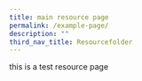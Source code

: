 ```yaml
---
title: main resource page
permalink: /example-page/
description: ""
third_nav_title: Resourcefolder
---
```



this is a test resource page